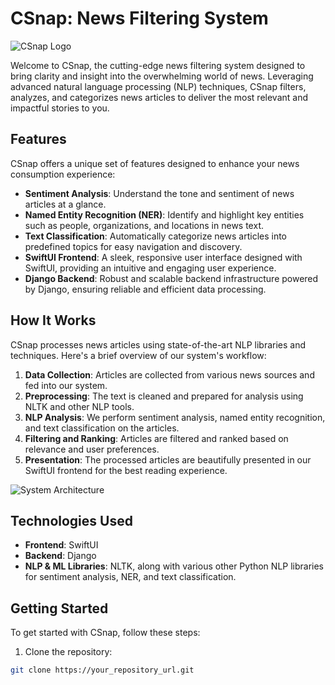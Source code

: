 # CSnap: News Filtering System

![CSnap Logo](path_to_your_logo_image)

Welcome to CSnap, the cutting-edge news filtering system designed to bring clarity and insight into the overwhelming world of news. Leveraging advanced natural language processing (NLP) techniques, CSnap filters, analyzes, and categorizes news articles to deliver the most relevant and impactful stories to you.

## Features

CSnap offers a unique set of features designed to enhance your news consumption experience:

- **Sentiment Analysis**: Understand the tone and sentiment of news articles at a glance.
- **Named Entity Recognition (NER)**: Identify and highlight key entities such as people, organizations, and locations in news text.
- **Text Classification**: Automatically categorize news articles into predefined topics for easy navigation and discovery.
- **SwiftUI Frontend**: A sleek, responsive user interface designed with SwiftUI, providing an intuitive and engaging user experience.
- **Django Backend**: Robust and scalable backend infrastructure powered by Django, ensuring reliable and efficient data processing.

## How It Works

CSnap processes news articles using state-of-the-art NLP libraries and techniques. Here's a brief overview of our system's workflow:

1. **Data Collection**: Articles are collected from various news sources and fed into our system.
2. **Preprocessing**: The text is cleaned and prepared for analysis using NLTK and other NLP tools.
3. **NLP Analysis**: We perform sentiment analysis, named entity recognition, and text classification on the articles.
4. **Filtering and Ranking**: Articles are filtered and ranked based on relevance and user preferences.
5. **Presentation**: The processed articles are beautifully presented in our SwiftUI frontend for the best reading experience.

![System Architecture](path_to_your_system_architecture_image)

## Technologies Used

- **Frontend**: SwiftUI
- **Backend**: Django
- **NLP & ML Libraries**: NLTK, along with various other Python NLP libraries for sentiment analysis, NER, and text classification.

## Getting Started

To get started with CSnap, follow these steps:

1. Clone the repository:
```bash
git clone https://your_repository_url.git
